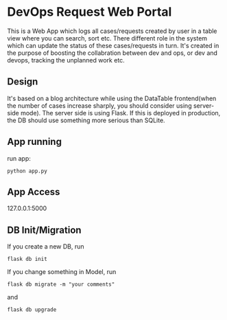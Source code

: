 # DevOps Request Web Portal

This is a Web App which logs all cases/requests created by user in a table view where you can search, sort etc.
There different role in the system which can update the status of these cases/requests in turn.
It's created in the purpose of boosting the collabration between dev and ops, or dev and devops, tracking the unplanned work etc.

## Design
It's based on a blog architecture while using the DataTable frontend(when the number of cases increase sharply, you should consider using server-side mode). The server side is using Flask.
If this is deployed in production, the DB should use something more serious than SQLite.

## App running
run app:
```
python app.py
```

## App Access
127.0.0.1:5000

## DB Init/Migration
If you create a new DB, run
```
flask db init
```
If you change something in Model, run
```
flask db migrate -m "your comments"
```
and
```
flask db upgrade
```
